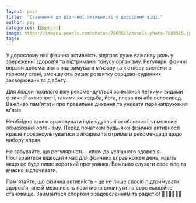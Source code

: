 ```yaml
---
layout: post
title:  "Ставлення до фізичної активності у дорослому віці."
author: psy
categories: [Дорослі]
image: https://images.pexels.com/photos/7869515/pexels-photo-7869515.jpeg?auto=compress&cs=tinysrgb&fit=crop&h=627&w=1200
tags: 
---
```


У дорослому віці фізична активність відіграє дуже важливу роль у збереженні здоров'я та підтриманні тонусу організму. Регулярні фізичні вправи допомагають підтримувати м'язову та кісткову системи в гарному стані, зменшують ризик розвитку серцево-судинних захворювань та діабету.

Для людей похилого віку рекомендується займатися легкими видами фізичної активності, такими як ходьба, йога, плавання або велосипед. Важливо пам'ятати про правильне дихання та уникати перенапруження м'язів.

Необхідно також враховувати індивідуальні особливості та можливі обмеження організму. Перед початком будь-якої фізичної активності краще проконсультуватися з лікарем та отримати рекомендації щодо вибору вправ.

Не забувайте, що регулярність - ключ до успішного здоров'я. Постарайтеся відводити час для фізичних вправ кожен день, навіть якщо це буде лише короткий прогулянка. Важливо слухати своє тіло та вчасно відпочивати.

Пам'ятайте, що фізична активність - це не лише спосіб підтримувати здоров'я, але й можливість позитивно вплинути на своє емоційне становище. Займайтеся спортом з задоволенням та радістю! 🏃‍♂️🧘‍♀️🚴‍♂️


